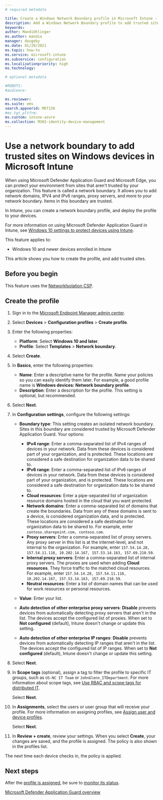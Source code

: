 ```yaml
---
# required metadata

title: Create a Windows Network Boundary profile in Microsoft Intune - Azure | Microsoft Docs
description: Add a Windows Network Boundary profile to add trusted sites, trusted domains, IPv4 and IPv6 ranges, and proxy servers on Windows 10 devices in Microsoft Intune. Sites in this boundary are trusted by Microsoft Defender Application Guard in Microsoft Edge.
keywords:
author: MandiOhlinger
ms.author: mandia
manager: dougeby
ms.date: 01/29/2021
ms.topic: how-to
ms.service: microsoft-intune
ms.subservice: configuration
ms.localizationpriority: high
ms.technology:

# optional metadata

#ROBOTS:
#audience:

ms.reviewer: 
ms.suite: ems
search.appverid: MET150
#ms.tgt_pltfrm:
ms.custom: intune-azure
ms.collection: M365-identity-device-management
---
```


# Use a network boundary to add trusted sites on Windows devices in Microsoft Intune

When using Microsoft Defender Application Guard and Microsoft Edge, you can protect your environment from sites that aren't trusted by your organization. This feature is called a network boundary. It allows you to add network domains, IPV4 and IPv6 ranges, proxy servers, and more to your network boundary. Items in this boundary are trusted.

In Intune, you can create a network boundary profile, and deploy the profile to your devices.

For more information on using Microsoft Defender Application Guard in Intune, see [Windows 10 settings to protect devices using Intune](../protect/endpoint-protection-windows-10.md#microsoft-defender-application-guard).

This feature applies to:

- Windows 10 and newer devices enrolled in Intune

This article shows you how to create the profile, and add trusted sites.

## Before you begin

This feature uses the [NetworkIsolation CSP](/windows/client-management/mdm/policy-csp-networkisolation).

## Create the profile

1. Sign in to the [Microsoft Endpoint Manager admin center](https://go.microsoft.com/fwlink/?linkid=2109431).
2. Select **Devices** > **Configuration profiles** > **Create profile**.
3. Enter the following properties:

    - **Platform**: Select **Windows 10 and later**.
    - **Profile**: Select **Templates** > **Network boundary**.

4. Select **Create**.
5. In **Basics**, enter the following properties:

    - **Name**: Enter a descriptive name for the profile. Name your policies so you can easily identify them later. For example, a good profile name is **Windows devices: Network boundary profile**.
    - **Description**: Enter a description for the profile. This setting is optional, but recommended.

6. Select **Next**.
7. In **Configuration settings**, configure the following settings:

    - **Boundary type**: This setting creates an isolated network boundary. Sites in this boundary are considered trusted by Microsoft Defender Application Guard. Your options:
      - **IPv4 range**: Enter a comma-separated list of IPv4 ranges of devices in your network. Data from these devices is considered part of your organization, and is protected. These locations are considered a safe destination for organization data to be shared to.
      - **IPv6 range**: Enter a comma-separated list of IPv6 ranges of devices in your network. Data from these devices is considered part of your organization, and is protected. These locations are considered a safe destination for organization data to be shared to.
      - **Cloud resources**: Enter a pipe-separated list of organization resource domains hosted in the cloud that you want protected.
      - **Network domains**: Enter a comma-separated list of domains that create the boundaries. Data from any of these domains is sent to a device, is considered organization data, and is protected. These locations are considered a safe destination for organization data to be shared to. For example, enter `contoso.sharepoint.com, contoso.com`.
      - **Proxy servers**: Enter a comma-separated list of proxy servers. Any proxy server in this list is at the internet-level, and not internal to the organization. For example, enter `157.54.14.28, 157.54.11.118, 10.202.14.167, 157.53.14.163, 157.69.210.59`.
      - **Internal proxy servers**: Enter a comma-separated list of internal proxy servers. The proxies are used when adding **Cloud resources**. They force traffic to the matched cloud resources. For example, enter `157.54.14.28, 157.54.11.118, 10.202.14.167, 157.53.14.163, 157.69.210.59`.
      - **Neutral resources**: Enter a list of domain names that can be used for work resources or personal resources.

    - **Value**: Enter your list.
    - **Auto detection of other enterprise proxy servers**: **Disable** prevents devices from automatically detecting proxy servers that aren't in the list. The devices accept the configured list of proxies. When set to **Not configured** (default), Intune doesn't change or update this setting.
    - **Auto detection of other enterprise IP ranges**: **Disable** prevents devices from automatically detecting IP ranges that aren't in the list. The devices accept the configured list of IP ranges. When set to **Not configured** (default), Intune doesn't change or update this setting.

8. Select **Next**.

9. In **Scope tags** (optional), assign a tag to filter the profile to specific IT groups, such as `US-NC IT Team` or `JohnGlenn_ITDepartment`. For more information about scope tags, see [Use RBAC and scope tags for distributed IT](../fundamentals/scope-tags.md).

    Select **Next**.

10. In **Assignments**, select the users or user group that will receive your profile. For more information on assigning profiles, see [Assign user and device profiles](device-profile-assign.md).

    Select **Next**.

11. In **Review + create**, review your settings. When you select **Create**, your changes are saved, and the profile is assigned. The policy is also shown in the profiles list.

The next time each device checks in, the policy is applied.

## Next steps

After the [profile is assigned](device-profile-assign.md), be sure to [monitor its status](device-profile-monitor.md).

[Microsoft Defender Application Guard overview](/windows/security/threat-protection/microsoft-defender-application-guard/md-app-guard-overview)

